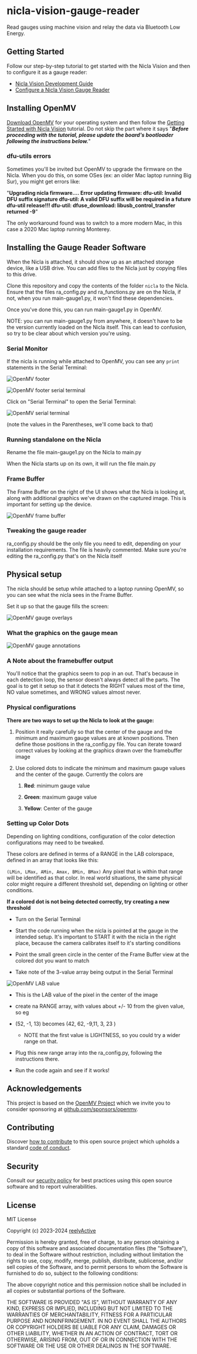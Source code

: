 nicla-vision-gauge-reader
=========================

Read gauges using machine vision and relay the data via Bluetooth Low Energy.


Getting Started
---------------

Follow our step-by-step tutorial to get started with the Nicla Vision and then to configure it as a gauge reader:
- [Nicla Vision Development Guide](https://reelyactive.github.io/diy/nicla-vision-dev/)
- [Configure a Nicla Vision Gauge Reader](https://reelyactive.github.io/diy/nicla-vision-gauge-reader-config/)


Installing OpenMV
-----------------

[Download OpenMV](https://openmv.io/pages/download) for your operating system and then follow the [Getting Started with Nicla Vision](https://docs.arduino.cc/tutorials/nicla-vision/getting-started) tutorial.  Do not skip the part where it says "***Before proceeding with the tutorial, please update the board's bootloader following the instructions below.***"

### dfu-utils errors

Sometimes you'll be invited but OpenMV to upgrade the firmware on the Nicla. When you do this, on some OSes (ex: an older Mac laptop running Big Sur), you might get errors like:

"**Upgrading nicla firmware…. Error updating firmware: dfu-util: Invalid DFU suffix signature dfu-util: A valid DFU suffix will be required in a future dfu-util release!!! dfu-util: dfuse_download: libusb_control_transfer returned -9**"

The only workaround found was to switch to a more modern Mac, in this case a 2020 Mac laptop running Monterey.


Installing the Gauge Reader Software
------------------------------------

When the Nicla is attached, it should show up as an attached storage device, like a USB drive. You can add files to the Nicla just by copying files to this drive.

Clone this repository and copy the contents of the folder `nicla` to the Nicla.  Ensure that the files ra_config.py and ra_functions.py are on the Nicla, if not, when you run main-gauge1.py, it won't find these dependencies.

Once you've done this, you can run main-gauge1.py in OpenMV.

NOTE: you can run main-gauge1.py from anywhere, it doesn't have to be the version currently loaded on the Nicla itself. This can lead to confusion, so try to be clear about which version you're using.

### Serial Monitor

If the nicla is running while attached to OpenMV, you can see any `print` statements in the Serial Terminal:

![OpenMV footer](https://reelyactive.github.io/nicla-vision-gauge-reader/images/openmv-footer-serial-terminal-wide.png)

![OpenMV footer serial terminal](https://reelyactive.github.io/nicla-vision-gauge-reader/images/openmv-footer-serial-terminal-zoom.png)

Click on "Serial Terminal" to open the Serial Terminal:

![OpenMV serial terminal](https://reelyactive.github.io/nicla-vision-gauge-reader/images/openmv-serial-terminal.png)

(note the values in the Parentheses, we'll come back to that)

### Running standalone on the Nicla

Rename the file main-gauge1.py on the Nicla to main.py

When the Nicla starts up on its own, it will run the file main.py

### Frame Buffer

The Frame Buffer on the right of the UI shows what the Nicla is looking at, along with additional graphics we've drawn on the captured image. This is important for setting up the device.

![OpenMV frame buffer](https://reelyactive.github.io/nicla-vision-gauge-reader/images/openmv-frame-buffer.png)

### Tweaking the gauge reader

ra_config.py should be the only file you need to edit, depending on your installation requirements. The file is heavily commented. Make sure you're editing the ra_config.py that's on the Nicla itself


Physical setup
--------------

The nicla should be setup while attached to a laptop running OpenMV, so you can see what the nicla sees in the Frame Buffer.   

Set it up so that the gauge fills the screen:

![OpenMV gauge overlays](https://reelyactive.github.io/nicla-vision-gauge-reader/images/openmv-gauge-overlays.png)

### What the graphics on the gauge mean

![OpenMV gauge annotations](https://reelyactive.github.io/nicla-vision-gauge-reader/images/openmv-gauge-annotations.png)

### A Note about the framebuffer output

You'll notice that the graphics seem to pop in an out. That's because in each detection loop, the sensor doesn't always detect all the parts. The goal is to get it setup so that it detects the RIGHT values most of the time, NO value sometimes, and WRONG values almost never.

### Physical configurations

**There are two ways to set up the Nicla to look at the gauge:**

1.  Position it really carefully so that the center of the gauge and the minimum and maximum gauge values are at known positions. Then define those positions in the ra_config.py file. You can iterate toward correct values by looking at the graphics drawn over the framebuffer image

2. Use colored dots to indicate the minimum and maximum gauge values and the center of the gauge. Currently the colors are
   
   1. **Red**: minimum gauge value
   
   2. **Green**: maximum gauge value
   
   3. **Yellow**: Center of the gauge

### Setting up Color Dots

Depending on lighting conditions, configuration of the color detection configurations may need to be tweaked.

These colors are defined in terms of a RANGE in the LAB colorspace, defined in an array that looks like this: 

`(LMin, LMax, AMin, Amax, BMin, BMax)`
Any pixel that is within that range will be identified as that color. In real world situations, the same physical color might require a different threshold set, depending on lighting or other conditions.

**If a colored dot is not being detected correctly, try creating a new threshold**

- Turn on the Serial Terminal 

- Start the code running when the nicla is pointed at the gauge in the intended setup. It's important to START it with the nicla in the right place, because the camera calibrates itself to it's starting conditions

- Point the small green circle in the center of the Frame Buffer view at the colored dot you want to match

- Take note of the 3-value array being output in the Serial Terminal

![OpenMV LAB value](https://reelyactive.github.io/nicla-vision-gauge-reader/images/openmv-lab-value.png)

- This is the LAB value of the pixel in the center of the image

- create na RANGE array, with values about +/- 10 from the given value, so eg

- (52, -1, 13) becomes (42, 62, -9,11, 3, 23 )
  
  - NOTE that the first value is LIGHTNESS, so you could try a wider range on that.

- Plug this new range array into the ra_config.py, following the instructions there.

- Run the code again and see if it works!


Acknowledgements
----------------

This project is based on the [OpenMV Project](https://openmv.io/pages/about) which we invite you to consider sponsoring at [github.com/sponsors/openmv](https://github.com/sponsors/openmv).


Contributing
------------

Discover [how to contribute](CONTRIBUTING.md) to this open source project which upholds a standard [code of conduct](CODE_OF_CONDUCT.md).


Security
--------

Consult our [security policy](SECURITY.md) for best practices using this open source software and to report vulnerabilities.


License
-------

MIT License

Copyright (c) 2023-2024 [reelyActive](https://www.reelyactive.com)

Permission is hereby granted, free of charge, to any person obtaining a copy of this software and associated documentation files (the "Software"), to deal in the Software without restriction, including without limitation the rights to use, copy, modify, merge, publish, distribute, sublicense, and/or sell copies of the Software, and to permit persons to whom the Software is furnished to do so, subject to the following conditions:

The above copyright notice and this permission notice shall be included in all copies or substantial portions of the Software.

THE SOFTWARE IS PROVIDED "AS IS", WITHOUT WARRANTY OF ANY KIND, EXPRESS OR
IMPLIED, INCLUDING BUT NOT LIMITED TO THE WARRANTIES OF MERCHANTABILITY,
FITNESS FOR A PARTICULAR PURPOSE AND NONINFRINGEMENT. IN NO EVENT SHALL THE
AUTHORS OR COPYRIGHT HOLDERS BE LIABLE FOR ANY CLAIM, DAMAGES OR OTHER
LIABILITY, WHETHER IN AN ACTION OF CONTRACT, TORT OR OTHERWISE, ARISING FROM,
OUT OF OR IN CONNECTION WITH THE SOFTWARE OR THE USE OR OTHER DEALINGS IN
THE SOFTWARE.
